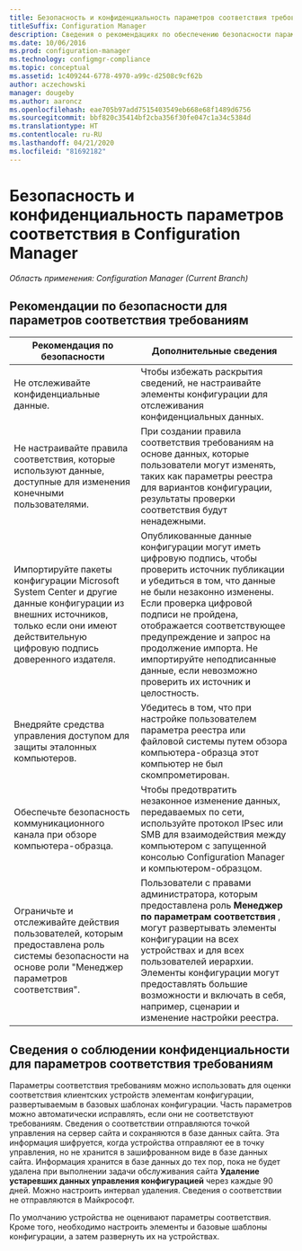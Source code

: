 ```yaml
---
title: Безопасность и конфиденциальность параметров соответствия требованиям
titleSuffix: Configuration Manager
description: Сведения о рекомендациях по обеспечению безопасности параметров соответствия требованиям в Configuration Manager.
ms.date: 10/06/2016
ms.prod: configuration-manager
ms.technology: configmgr-compliance
ms.topic: conceptual
ms.assetid: 1c409244-6778-4970-a99c-d2508c9cf62b
author: aczechowski
manager: dougeby
ms.author: aaroncz
ms.openlocfilehash: eae705b97add7515403549eb668e68f1489d6756
ms.sourcegitcommit: bbf820c35414bf2cba356f30fe047c1a34c5384d
ms.translationtype: HT
ms.contentlocale: ru-RU
ms.lasthandoff: 04/21/2020
ms.locfileid: "81692182"
---
```

# <a name="security-and-privacy-for-compliance-settings-in-configuration-manager"></a>Безопасность и конфиденциальность параметров соответствия в Configuration Manager

*Область применения: Configuration Manager (Current Branch)*


## <a name="security-best-practices-for-compliance-settings"></a>Рекомендации по безопасности для параметров соответствия требованиям  

|Рекомендация по безопасности|Дополнительные сведения|  
|----------------------------|----------------------|  
|Не отслеживайте конфиденциальные данные.|Чтобы избежать раскрытия сведений, не настраивайте элементы конфигурации для отслеживания конфиденциальных данных.|  
|Не настраивайте правила соответствия, которые используют данные, доступные для изменения конечными пользователями.|При создании правила соответствия требованиям на основе данных, которые пользователи могут изменять, таких как параметры реестра для вариантов конфигурации, результаты проверки соответствия будут ненадежными.|  
|Импортируйте пакеты конфигурации Microsoft System Center и другие данные конфигурации из внешних источников, только если они имеют действительную цифровую подпись доверенного издателя.|Опубликованные данные конфигурации могут иметь цифровую подпись, чтобы проверить источник публикации и убедиться в том, что данные не были незаконно изменены. Если проверка цифровой подписи не пройдена, отображается соответствующее предупреждение и запрос на продолжение импорта. Не импортируйте неподписанные данные, если невозможно проверить их источник и целостность.|  
|Внедряйте средства управления доступом для защиты эталонных компьютеров.|Убедитесь в том, что при настройке пользователем параметра реестра или файловой системы путем обзора компьютера-образца этот компьютер не был скомпрометирован.|  
|Обеспечьте безопасность коммуникационного канала при обзоре компьютера-образца.|Чтобы предотвратить незаконное изменение данных, передаваемых по сети, используйте протокол IPsec или SMB для взаимодействия между компьютером с запущенной консолью Configuration Manager и компьютером-образцом.|  
|Ограничьте и отслеживайте действия пользователей, которым предоставлена роль системы безопасности на основе роли "Менеджер параметров соответствия".|Пользователи с правами администратора, которым предоставлена роль **Менеджер по параметрам соответствия** , могут развертывать элементы конфигурации на всех устройствах и для всех пользователей иерархии. Элементы конфигурации могут предоставлять большие возможности и включать в себя, например, сценарии и изменение настройки реестра.|  

## <a name="privacy-information-for-compliance-settings"></a>Сведения о соблюдении конфиденциальности для параметров соответствия требованиям  
 Параметры соответствия требованиям можно использовать для оценки соответствия клиентских устройств элементам конфигурации, развертываемым в базовых шаблонах конфигурации. Часть параметров можно автоматически исправлять, если они не соответствуют требованиям. Сведения о соответствии отправляются точкой управления на сервер сайта и сохраняются в базе данных сайта. Эта информация шифруется, когда устройства отправляют ее в точку управления, но не хранится в зашифрованном виде в базе данных сайта. Информация хранится в базе данных до тех пор, пока не будет удалена при выполнении задачи обслуживания сайта **Удаление устаревших данных управления конфигурацией** через каждые 90 дней. Можно настроить интервал удаления. Сведения о соответствии не отправляются в Майкрософт.  

 По умолчанию устройства не оценивают параметры соответствия. Кроме того, необходимо настроить элементы и базовые шаблоны конфигурации, а затем развернуть их на устройствах.  
